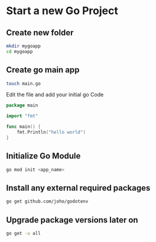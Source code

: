 # Start a new Go Project

## Create new folder
```bash
mkdir mygoapp
cd mygoapp
```

## Create go main app
```bash
touch main.go
```

Edit the file and add your initial go Code
```Go
package main

import "fmt"

func main() {
    fmt.Println("hello world")
}
```

## Initialize Go Module
```bash
go mod init <app_name>
```

## Install any external required packages
```bash
go get github.com/joho/godotenv
```

## Upgrade package versions later on
```bash
go get -u all
```